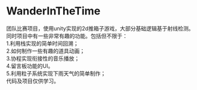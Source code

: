 # WanderInTheTime
团队比赛项目，使用unity实现的2d推箱子游戏，大部分基础逻辑基于射线检测。同时项目中有一些非常有趣的功能。包括但不限于：  
1.利用栈实现的简单时间回溯；  
2.如何制作一些有趣的道具动画；  
3.协程实现衔接性的音乐播放；  
4.留言板功能的UI。  
5.利用粒子系统实现下雨天气的简单制作；  
代码及项目仅供学习。
